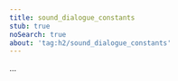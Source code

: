 ```yaml
---
title: sound_dialogue_constants
stub: true
noSearch: true
about: 'tag:h2/sound_dialogue_constants'
---
```

  ...
  